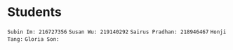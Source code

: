 # Students 

`Subin Im: 216727356`
`Susan Wu: 219140292`
`Sairus Pradhan: 218946467`
`Honji Tang:`
`Gloria Son:`